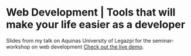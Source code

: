 # Web Development | Tools that will make your life easier as a developer

Slides from my talk on Aquinas University of Legazpi for the seminar-workshop on web development [Check out the live demo](http://files.mayonvolcanosoftware.com/web-development-talk/#/).